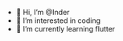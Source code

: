 - 👋 Hi, I’m @Inder
- 👀 I’m interested in coding
- 🌱 I’m currently learning flutter


<!---
Indernow/Indernow is a ✨ special ✨ repository because its `README.md` (this file) appears on your GitHub profile.
You can click the Preview link to take a look at your changes.
--->
